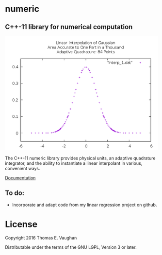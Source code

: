 
# numeric

## C++-11 library for numerical computation

![Interpolant of Gaussian for Tolerance=1.0E-03 on Value of Integral](src/examples/interp_1.png)

The C++-11 numeric library provides physical units, an adaptive quadrature
integrator, and the ability to instantiate a linear interpolant in various,
convenient ways.

[Documentation](https://tevaughan.github.io/numeric/doxygen-html)

## To do:

 - Incorporate and adapt code from my linear regression project on github.

# License

Copyright 2016
Thomas E. Vaughan

Distributable under the terms of the GNU LGPL, Version 3 or later.

